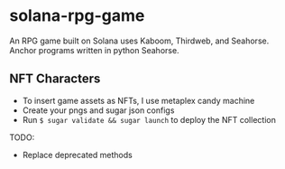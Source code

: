 # solana-rpg-game
An RPG game built on Solana
uses Kaboom, Thirdweb, and Seahorse. 
Anchor programs written in python Seahorse.

## NFT Characters
- To insert game assets as NFTs, I use metaplex candy machine
- Create your pngs and sugar json configs
- Run `$ sugar validate && sugar launch` to deploy the NFT collection


TODO:
- Replace deprecated methods

